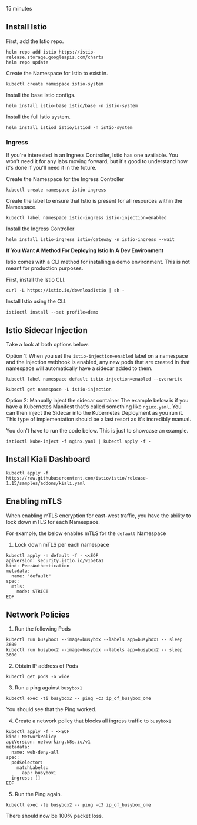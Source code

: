 15 minutes

## Install Istio

First, add the Istio repo.

```
helm repo add istio https://istio-release.storage.googleapis.com/charts
helm repo update
```

Create the Namespace for Istio to exist in.
```
kubectl create namespace istio-system
```

Install the base Istio configs.
```
helm install istio-base istio/base -n istio-system
```

Install the full Istio system.
```
helm install istiod istio/istiod -n istio-system
```

### Ingress
If you're interested in an Ingress Controller, Istio has one available. You won't need it for any labs moving forward, but it's good to understand how it's done if you'll need it in the future.

Create the Namespace for the Ingress Controller
```
kubectl create namespace istio-ingress
```

Create the label to ensure that Istio is present for all resources within the Namespace.
```
kubectl label namespace istio-ingress istio-injection=enabled
```

Install the Ingress Controller
```
helm install istio-ingress istio/gateway -n istio-ingress --wait
```

**If You Want A Method For Deploying Istio In A Dev Environment**

Istio comes with a CLI method for installing a demo environment. This is not meant for production purposes.

First, install the Istio CLI.
```
curl -L https://istio.io/downloadIstio | sh -
```

Install Istio using the CLI.
```
istioctl install --set profile=demo
```

## Istio Sidecar Injection

Take a look at both options below.

Option 1: When you set the `istio-injection=enabled` label on a namespace and the injection webhook is enabled, any new pods that are created in that namespace will automatically have a sidecar added to them.

```
kubectl label namespace default istio-injection=enabled --overwrite
```

```
kubectl get namespace -L istio-injection
```

Option 2: Manually inject the sidecar container
The example below is if you have a Kubernetes Manifest that's called something like `nginx.yaml`. You can then inject the Sidecar into the Kubernetes Deployment as you run it. This type of implementation should be a last resort as it's incredibly manual.

You don't have to run the code below. This is just to showcase an example.
```
istioctl kube-inject -f nginx.yaml | kubectl apply -f -
```

## Install Kiali Dashboard

```
kubectl apply -f https://raw.githubusercontent.com/istio/istio/release-1.15/samples/addons/kiali.yaml
```

## Enabling mTLS

When enabling mTLS encryption for east-west traffic, you have the ability to lock down mTLS for each Namespace.

For example, the below enables mTLS for the `default` Namespace

1. Lock down mTLS per each namespace
```
kubectl apply -n default -f - <<EOF
apiVersion: security.istio.io/v1beta1
kind: PeerAuthentication
metadata:
  name: "default"
spec:
  mtls:
    mode: STRICT
EOF
```


## Network Policies

1. Run the following Pods

```
kubectl run busybox1 --image=busybox --labels app=busybox1 -- sleep 3600
kubectl run busybox2 --image=busybox --labels app=busybox2 -- sleep 3600
```

2. Obtain IP address of Pods

```
kubectl get pods -o wide
```

3. Run a ping against `busybox1`

```
kubectl exec -ti busybox2 -- ping -c3 ip_of_busybox_one
```

You should see that the Ping worked.

4. Create a network policy that blocks all ingress traffic to `busybox1`

```
kubectl apply -f - <<EOF
kind: NetworkPolicy
apiVersion: networking.k8s.io/v1
metadata:
  name: web-deny-all
spec:
  podSelector:
    matchLabels:
      app: busybox1
  ingress: []
EOF
```

5. Run the Ping again.

```
kubectl exec -ti busybox2 -- ping -c3 ip_of_busybox_one
```

There should now be 100% packet loss.